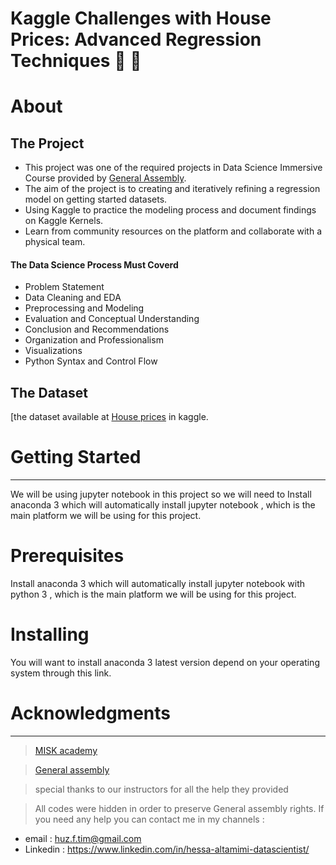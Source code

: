 
# Kaggle Challenges with House Prices: Advanced Regression Techniques :money_with_wings: :house_with_garden:


# About 
## The Project 
- This project was one of the required projects in Data Science Immersive Course provided by [General Assembly](https://www.linkedin.com/company/general-assembly-middle-east/).
- The aim of the project is to creating and iteratively refining a regression model on getting started datasets.
- Using Kaggle to practice the modeling process and document findings on Kaggle Kernels.
- Learn from community resources on the platform and collaborate with a physical team.

#### The Data Science Process Must Coverd 
- Problem Statement
- Data Cleaning and EDA
- Preprocessing and Modeling
- Evaluation and Conceptual Understanding
- Conclusion and Recommendations
- Organization and Professionalism
- Visualizations
- Python Syntax and Control Flow

## The Dataset 
[the dataset available at [House prices](https://www.kaggle.com/c/house-prices-advanced-regression-techniques) in kaggle.


# Getting Started
-----------------------------------------------------------------------
We will be using jupyter notebook in this project so we will need to Install anaconda 3 which will automatically install jupyter notebook , which is the main platform we will be using for this project.

# Prerequisites
Install anaconda 3 which will automatically install jupyter notebook with python 3 , which is the main platform we will be using for this project.

# Installing
You will want to install anaconda 3 latest version depend on your operating system through this link.


# Acknowledgments
-----------------------------------------------------------------------------------------------
> [MISK academy](https://www.miskacademy.edu.sa/)

> [General assembly](https://www.linkedin.com/company/general-assembly-middle-east/)

> special thanks to our instructors for all the help they provided
 
> All codes were hidden in order to preserve General assembly rights. If you need any help you can contact me in my channels :

   * email : huz.f.tim@gmail.com
   * Linkedin : https://www.linkedin.com/in/hessa-altamimi-datascientist/
